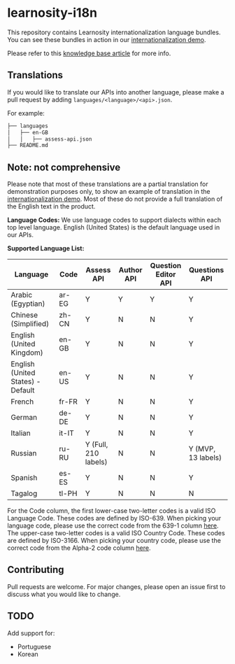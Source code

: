 # learnosity-i18n
This repository contains Learnosity internationalization language bundles. You can see these bundles in action in our [internationalization demo](https://demos.learnosity.com/assessment/activities-i18n.php).

Please refer to this [knowledge base article](https://help.learnosity.com/hc/en-us/articles/360002918818-Translating-the-Learnosity-user-interface-with-label-bundles) for more info.

## Translations
If you would like to translate our APIs into another language, please make a pull request by adding `languages/<language>/<api>.json`.

For example:

```bash
├── languages
│   ├── en-GB
│   │   ├── assess-api.json
├── README.md
```

## Note: not comprehensive
Please note that most of these translations are a partial translation for demonstration purposes only, to show an example of translation in the [internationalization demo](https://demos.learnosity.com/assessment/activities-i18n.php). Most of these do not provide a full translation of the English text in the product.

**Language Codes:**
We use language codes to support dialects within each top level language. English (United States) is the default language used in our APIs.

**Supported Language List:**
<table>
    <thead>
        <tr>
            <th width="320">Language</th>
            <th width="130">Code</th>
            <th width="130">Assess API</th>
            <th width="130">Author API</th>
            <th width="130">Question Editor API</th>
            <th width="130">Questions API</th>
        </tr>
    </thead>
    <tbody>
        <tr>
            <td>Arabic (Egyptian)</td>
            <td>ar-EG</td>
            <td>Y</td>
            <td>Y</td>
            <td>Y</td>
            <td>Y</td>
        </tr>
        <tr>
            <td>Chinese (Simplified)</td>
            <td>zh-CN</td>
            <td>Y</td>
            <td>N</td>
            <td>N</td>
            <td>Y</td>
        </tr>
        <tr>
            <td>English (United Kingdom)</td>
            <td>en-GB</td>
            <td>Y</td>
            <td>N</td>
            <td>N</td>
            <td>Y</td>
        </tr>
        <tr>
            <td>English (United States) - Default</td>
            <td>en-US</td>
            <td>Y</td>
            <td>N</td>
            <td>N</td>
            <td>Y</td>
        </tr>
        <tr>
            <td>French</td>
            <td>fr-FR</td>
            <td>Y</td>
            <td>N</td>
            <td>N</td>
            <td>Y</td>
        </tr>
        <tr>
            <td>German</td>
            <td>de-DE</td>
            <td>Y</td>
            <td>N</td>
            <td>N</td>
            <td>Y</td>
        </tr>
        <tr>
            <td>Italian</td>
            <td>it-IT</td>
            <td>Y</td>
            <td>N</td>
            <td>N</td>
            <td>Y</td>
        </tr>
        <tr>
            <td>Russian</td>
            <td>ru-RU</td>
            <td>Y (Full, 210 labels)</td>
            <td>N</td>
            <td>N</td>
            <td>Y (MVP, 13 labels)</td>
        </tr>
        <tr>
            <td>Spanish</td>
            <td>es-ES</td>
            <td>Y</td>
            <td>N</td>
            <td>N</td>
            <td>Y</td>
        </tr>
        <tr>
            <td>Tagalog</td>
            <td>tl-PH</td>
            <td>Y</td>
            <td>N</td>
            <td>N</td>
            <td>N</td>
        </tr>
    </tbody>
</table>

For the Code column, the first lower-case two-letter codes is a valid ISO Language Code. These codes are defined by ISO-639. When picking your language code, please use the correct code from the 639-1 column [here](https://en.wikipedia.org/wiki/List_of_ISO_639-1_codes). The upper-case two-letter codes is a valid ISO Country Code. These codes are defined by ISO-3166. When picking your country code, please use the correct code from the Alpha-2 code column [here](https://en.wikipedia.org/wiki/List_of_ISO_3166_country_codes).

## Contributing
Pull requests are welcome. For major changes, please open an issue first to discuss what you would like to change.

## TODO
Add support for:
* Portuguese
* Korean

